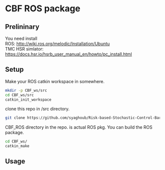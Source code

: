 # CBF ROS package

## Prelininary

You need install  
ROS: http://wiki.ros.org/melodic/Installation/Ubuntu  
TMC HSR simlator: https://docs.hsr.io/hsrb_user_manual_en/howto/pc_install.html

## Setup

Make your ROS catkin workspace in somewhere.

```bash
mkdir -p CBF_ws/src
cd CBF_ws/src
catkin_init_workspace
```

clone this repo in /src directory.

```bash
git clone https://github.com/syaghoub/Risk-based-Stochastic-Control-Barrier-Functions-.git
```

CBF_ROS directory in the repo. is actual ROS pkg.
You can build the ROS package.

```bash
cd CBF_ws/
catkin_make
```

## Usage
